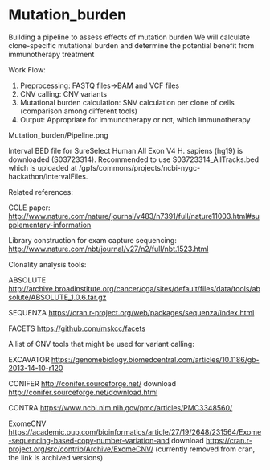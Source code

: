 # Mutation_burden
Building a pipeline to assess effects of mutation burden
We will calculate clone-specific mutational burden and determine the potential benefit from immunotherapy treatment

Work Flow: 
1) Preprocessing: FASTQ files->BAM and VCF files
2) CNV calling: CNV variants 
3) Mutational burden calculation: SNV calculation per clone of cells (comparison among different tools)
4) Output: Appropriate for immunotherapy or not, which immunotherapy

Mutation_burden/Pipeline.png

Interval BED file for SureSelect Human All Exon V4 H. sapiens (hg19) is downloaded (S03723314). Recommended to use S03723314_AllTracks.bed which is uploaded at /gpfs/commons/projects/ncbi-nygc-hackathon/IntervalFiles.



Related references:

CCLE paper:
http://www.nature.com/nature/journal/v483/n7391/full/nature11003.html#supplementary-information

Library construction for exam capture sequencing:
http://www.nature.com/nbt/journal/v27/n2/full/nbt.1523.html

Clonality analysis tools:

ABSOLUTE
http://archive.broadinstitute.org/cancer/cga/sites/default/files/data/tools/absolute/ABSOLUTE_1.0.6.tar.gz

SEQUENZA
https://cran.r-project.org/web/packages/sequenza/index.html

FACETS
https://github.com/mskcc/facets

A list of CNV tools that might be used for variant calling:

EXCAVATOR
https://genomebiology.biomedcentral.com/articles/10.1186/gb-2013-14-10-r120

CONIFER
http://conifer.sourceforge.net/
download
http://conifer.sourceforge.net/download.html

CONTRA
https://www.ncbi.nlm.nih.gov/pmc/articles/PMC3348560/

ExomeCNV
https://academic.oup.com/bioinformatics/article/27/19/2648/231564/Exome-sequencing-based-copy-number-variation-and
download
https://cran.r-project.org/src/contrib/Archive/ExomeCNV/ (currently removed from cran, the link is archived versions)

